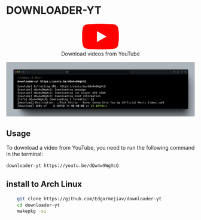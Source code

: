 # DOWNLOADER-YT

<div align="center">
<img src="src/resourse/img.png" width="100">
</br>
Download videos from YouTube
</div>


![cap.png](src/resourse/cap.png)

## Usage
To download a video from YouTube, you need to run the following command in the terminal:

```bash
downloader-yt https://youtu.be/dQw4w9WgXcQ
```

## install  to Arch Linux
```bash
    git clone https://github.com/Edgarmejiav/downloader-yt
    cd downloader-yt
    makepkg -si
```